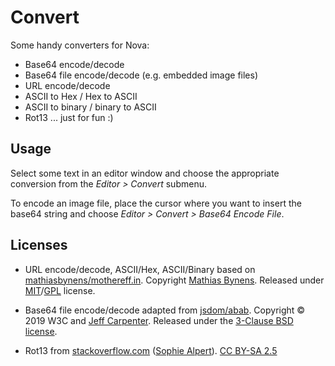 # Convert

Some handy converters for Nova:
* Base64 encode/decode
* Base64 file encode/decode (e.g. embedded image files)
* URL encode/decode
* ASCII to Hex / Hex to ASCII
* ASCII to binary / binary to ASCII
* Rot13 ... just for fun :)


## Usage
Select some text in an editor window and choose the appropriate conversion from the *Editor > Convert* submenu.

To encode an image file, place the cursor where you want to insert the base64 string and choose *Editor > Convert > Base64 Encode File*.


## Licenses

* URL encode/decode, ASCII/Hex, ASCII/Binary based on [mathiasbynens/mothereff.in](https://github.com/mathiasbynens/mothereff.in). Copyright [Mathias Bynens](https://mathiasbynens.be/). Released under [MIT](https://github.com/mathiasbynens/mothereff.in/blob/master/LICENSE-MIT.txt)/[GPL](https://github.com/mathiasbynens/mothereff.in/blob/master/LICENSE-GPL.txt) license.

* Base64 file encode/decode adapted from [jsdom/abab](https://github.com/jsdom/abab).
Copyright © 2019 W3C and [Jeff Carpenter](mailto:jeffcarp@chromium.org).
Released under the [3-Clause BSD license](https://opensource.org/licenses/BSD-3-Clause).

* Rot13 from [stackoverflow.com](https://stackoverflow.com/a/617685) ([Sophie Alpert](https://stackoverflow.com/users/49485/sophie-alpert)). [CC BY-SA 2.5](https://creativecommons.org/licenses/by-sa/2.5/)
